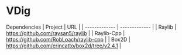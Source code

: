 # VDig

Dependencies
| Project  | URL |
| ------------- | ------------- |
| Raylib  | https://github.com/raysan5/raylib  |
| Raylib-Cpp | https://github.com/RobLoach/raylib-cpp  |
| Box2D  | https://github.com/erincatto/box2d/tree/v2.4.1  |
